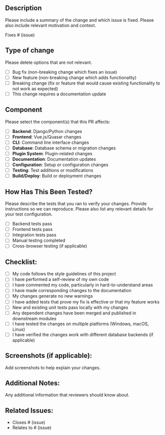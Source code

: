 ## Description
Please include a summary of the change and which issue is fixed. Please also include relevant motivation and context.

Fixes # (issue)

## Type of change
Please delete options that are not relevant.

- [ ] Bug fix (non-breaking change which fixes an issue)
- [ ] New feature (non-breaking change which adds functionality)
- [ ] Breaking change (fix or feature that would cause existing functionality to not work as expected)
- [ ] This change requires a documentation update

## Component
Please select the component(s) that this PR affects:
- [ ] **Backend**: Django/Python changes
- [ ] **Frontend**: Vue.js/Quasar changes
- [ ] **CLI**: Command line interface changes
- [ ] **Database**: Database schema or migration changes
- [ ] **Plugin System**: Plugin-related changes
- [ ] **Documentation**: Documentation updates
- [ ] **Configuration**: Setup or configuration changes
- [ ] **Testing**: Test additions or modifications
- [ ] **Build/Deploy**: Build or deployment changes

## How Has This Been Tested?
Please describe the tests that you ran to verify your changes. Provide instructions so we can reproduce. Please also list any relevant details for your test configuration.

- [ ] Backend tests pass
- [ ] Frontend tests pass
- [ ] Integration tests pass
- [ ] Manual testing completed
- [ ] Cross-browser testing (if applicable)

## Checklist:
- [ ] My code follows the style guidelines of this project
- [ ] I have performed a self-review of my own code
- [ ] I have commented my code, particularly in hard-to-understand areas
- [ ] I have made corresponding changes to the documentation
- [ ] My changes generate no new warnings
- [ ] I have added tests that prove my fix is effective or that my feature works
- [ ] New and existing unit tests pass locally with my changes
- [ ] Any dependent changes have been merged and published in downstream modules
- [ ] I have tested the changes on multiple platforms (Windows, macOS, Linux)
- [ ] I have verified the changes work with different database backends (if applicable)

## Screenshots (if applicable):
Add screenshots to help explain your changes.

## Additional Notes:
Any additional information that reviewers should know about.

## Related Issues:
- Closes # (issue)
- Relates to # (issue) 